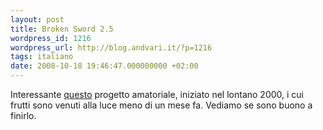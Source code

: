 ```yaml
---
layout: post
title: Broken Sword 2.5
wordpress_id: 1216
wordpress_url: http://blog.andvari.it/?p=1216
tags: italiano
date: 2008-10-18 19:46:47.000000000 +02:00
---
```

Interessante <a href="http://www.brokensword25.com/">questo</a> progetto amatoriale, iniziato nel lontano 2000, i cui frutti sono venuti alla luce meno di un mese fa. Vediamo se sono buono a finirlo.
